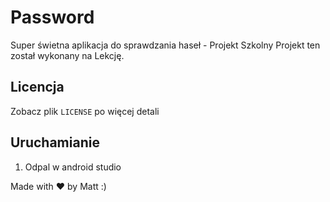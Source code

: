 # Password
Super świetna aplikacja do sprawdzania haseł - Projekt Szkolny
Projekt ten został wykonany na Lekcję.

## Licencja
Zobacz plik `LICENSE` po więcej detali

## Uruchamianie
1. Odpal w android studio

Made with ❤️ by Matt :)
